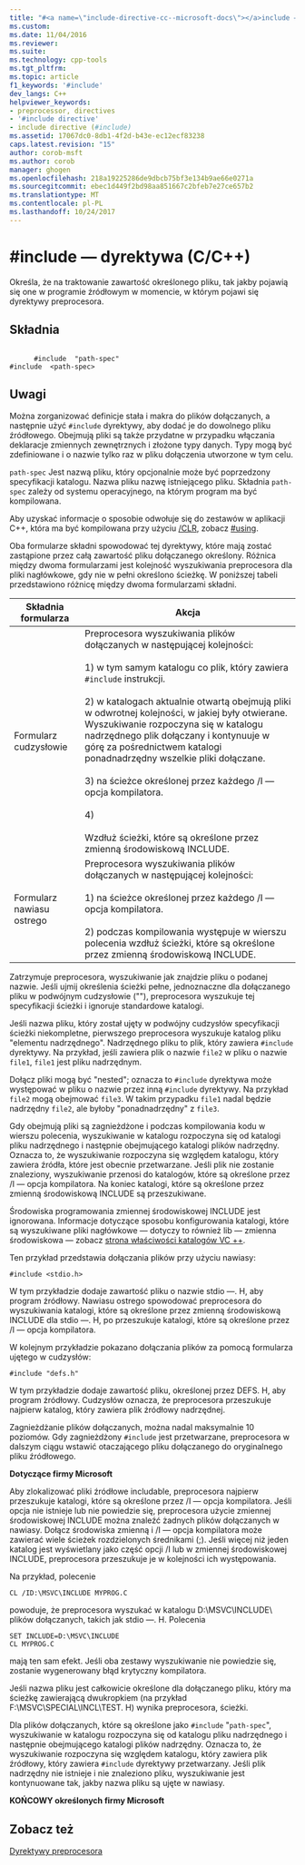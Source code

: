 ```yaml
---
title: "#<a name=\"include-directive-cc--microsoft-docs\"></a>include — dyrektywa (C/C++) | Dokumentacja firmy Microsoft"
ms.custom: 
ms.date: 11/04/2016
ms.reviewer: 
ms.suite: 
ms.technology: cpp-tools
ms.tgt_pltfrm: 
ms.topic: article
f1_keywords: '#include'
dev_langs: C++
helpviewer_keywords:
- preprocessor, directives
- '#include directive'
- include directive (#include)
ms.assetid: 17067dc0-8db1-4f2d-b43e-ec12ecf83238
caps.latest.revision: "15"
author: corob-msft
ms.author: corob
manager: ghogen
ms.openlocfilehash: 218a19225286de9dbcb75bf3e134b9ae66e0271a
ms.sourcegitcommit: ebec1d449f2bd98aa851667c2bfeb7e27ce657b2
ms.translationtype: MT
ms.contentlocale: pl-PL
ms.lasthandoff: 10/24/2017
---
```

# <a name="include-directive-cc"></a>#include — dyrektywa (C/C++)
Określa, że na traktowanie zawartość określonego pliku, tak jakby pojawią się one w programie źródłowym w momencie, w którym pojawi się dyrektywy preprocesora.  
  
## <a name="syntax"></a>Składnia  
  
```  
  
      #include  "path-spec"  
#include  <path-spec>  
```  
  
## <a name="remarks"></a>Uwagi  
 Można zorganizować definicje stała i makra do plików dołączanych, a następnie użyć `#include` dyrektywy, aby dodać je do dowolnego pliku źródłowego. Obejmują pliki są także przydatne w przypadku włączania deklaracje zmiennych zewnętrznych i złożone typy danych. Typy mogą być zdefiniowane i o nazwie tylko raz w pliku dołączenia utworzone w tym celu.  
  
 `path-spec` Jest nazwą pliku, który opcjonalnie może być poprzedzony specyfikacji katalogu. Nazwa pliku nazwę istniejącego pliku. Składnia `path-spec` zależy od systemu operacyjnego, na którym program ma być kompilowana.  
  
 Aby uzyskać informacje o sposobie odwołuje się do zestawów w aplikacji C++, która ma być kompilowana przy użyciu [/CLR](../build/reference/clr-common-language-runtime-compilation.md), zobacz [#using](../preprocessor/hash-using-directive-cpp.md).  
  
 Oba formularze składni spowodować tej dyrektywy, które mają zostać zastąpione przez całą zawartość pliku dołączanego określony. Różnica między dwoma formularzami jest kolejność wyszukiwania preprocesora dla pliki nagłówkowe, gdy nie w pełni określono ścieżkę. W poniższej tabeli przedstawiono różnicę między dwoma formularzami składni.  
  
|Składnia formularza|Akcja|  
|-----------------|------------|  
|Formularz cudzysłowie|Preprocesora wyszukiwania plików dołączanych w następującej kolejności:<br /><br /> 1) w tym samym katalogu co plik, który zawiera `#include` instrukcji.<br /><br /> 2) w katalogach aktualnie otwartą obejmują pliki w odwrotnej kolejności, w jakiej były otwierane. Wyszukiwanie rozpoczyna się w katalogu nadrzędnego plik dołączany i kontynuuje w górę za pośrednictwem katalogi ponadnadrzędny wszelkie pliki dołączane.<br /><br /> 3) na ścieżce określonej przez każdego /I — opcja kompilatora.<br /><br /> 4)<br /><br /> Wzdłuż ścieżki, które są określone przez zmienną środowiskową INCLUDE.|  
|Formularz nawiasu ostrego|Preprocesora wyszukiwania plików dołączanych w następującej kolejności:<br /><br /> 1) na ścieżce określonej przez każdego /I — opcja kompilatora.<br /><br /> 2) podczas kompilowania występuje w wierszu polecenia wzdłuż ścieżki, które są określone przez zmienną środowiskową INCLUDE.|  
  
 Zatrzymuje preprocesora, wyszukiwanie jak znajdzie pliku o podanej nazwie. Jeśli ujmij określenia ścieżki pełne, jednoznaczne dla dołączanego pliku w podwójnym cudzysłowie (""), preprocesora wyszukuje tej specyfikacji ścieżki i ignoruje standardowe katalogi.  
  
 Jeśli nazwa pliku, który został ujęty w podwójny cudzysłów specyfikacji ścieżki niekompletne, pierwszego preprocesora wyszukuje katalog pliku "elementu nadrzędnego". Nadrzędnego pliku to plik, który zawiera `#include` dyrektywy. Na przykład, jeśli zawiera plik o nazwie `file2` w pliku o nazwie `file1`, `file1` jest pliku nadrzędnym.  
  
 Dołącz pliki mogą być "nested"; oznacza to `#include` dyrektywa może występować w pliku o nazwie przez inną `#include` dyrektywy. Na przykład `file2` mogą obejmować `file3`. W takim przypadku `file1` nadal będzie nadrzędny `file2`, ale byłoby "ponadnadrzędny" z `file3`.  
  
 Gdy obejmują pliki są zagnieżdżone i podczas kompilowania kodu w wierszu polecenia, wyszukiwanie w katalogu rozpoczyna się od katalogi pliku nadrzędnego i następnie obejmującego katalogi plików nadrzędny. Oznacza to, że wyszukiwanie rozpoczyna się względem katalogu, który zawiera źródła, które jest obecnie przetwarzane. Jeśli plik nie zostanie znaleziony, wyszukiwanie przenosi do katalogów, które są określone przez /I — opcja kompilatora. Na koniec katalogi, które są określone przez zmienną środowiskową INCLUDE są przeszukiwane.  
  
 Środowiska programowania zmiennej środowiskowej INCLUDE jest ignorowana. Informacje dotyczące sposobu konfigurowania katalogi, które są wyszukiwane pliki nagłówkowe — dotyczy to również lib — zmienna środowiskowa — zobacz [strona właściwości katalogów VC ++](../ide/vcpp-directories-property-page.md).  
  
 Ten przykład przedstawia dołączania plików przy użyciu nawiasy:  
  
```  
#include <stdio.h>  
```  
  
 W tym przykładzie dodaje zawartość pliku o nazwie stdio —. H, aby program źródłowy. Nawiasu ostrego spowodować preprocesora do wyszukiwania katalogi, które są określone przez zmienną środowiskową INCLUDE dla stdio —. H, po przeszukuje katalogi, które są określone przez /I — opcja kompilatora.  
  
 W kolejnym przykładzie pokazano dołączania plików za pomocą formularza ujętego w cudzysłów:  
  
```  
#include "defs.h"  
```  
  
 W tym przykładzie dodaje zawartość pliku, określonej przez DEFS. H, aby program źródłowy. Cudzysłów oznacza, że preprocesora przeszukuje najpierw katalog, który zawiera plik źródłowy nadrzędnej.  
  
 Zagnieżdżanie plików dołączanych, można nadal maksymalnie 10 poziomów. Gdy zagnieżdżony `#include` jest przetwarzane, preprocesora w dalszym ciągu wstawić otaczającego pliku dołączanego do oryginalnego pliku źródłowego.  
  
 **Dotyczące firmy Microsoft**  
  
 Aby zlokalizować pliki źródłowe includable, preprocesora najpierw przeszukuje katalogi, które są określone przez /I — opcja kompilatora. Jeśli opcja nie istnieje lub nie powiedzie się, preprocesora użycie zmiennej środowiskowej INCLUDE można znaleźć żadnych plików dołączanych w nawiasy. Dołącz środowiska zmienną i /I — opcja kompilatora może zawierać wiele ścieżek rozdzielonych średnikami (;). Jeśli więcej niż jeden katalog jest wyświetlany jako część opcji /I lub w zmiennej środowiskowej INCLUDE, preprocesora przeszukuje je w kolejności ich występowania.  
  
 Na przykład, polecenie  
  
```  
CL /ID:\MSVC\INCLUDE MYPROG.C  
```  
  
 powoduje, że preprocesora wyszukać w katalogu D:\MSVC\INCLUDE\ plików dołączanych, takich jak stdio —. H. Polecenia  
  
```  
SET INCLUDE=D:\MSVC\INCLUDE  
CL MYPROG.C  
```  
  
 mają ten sam efekt. Jeśli oba zestawy wyszukiwanie nie powiedzie się, zostanie wygenerowany błąd krytyczny kompilatora.  
  
 Jeśli nazwa pliku jest całkowicie określone dla dołączanego pliku, który ma ścieżkę zawierającą dwukropkiem (na przykład F:\MSVC\SPECIAL\INCL\TEST. H) wynika preprocesora, ścieżki.  
  
 Dla plików dołączanych, które są określone jako `#include` "`path-spec`", wyszukiwanie w katalogu rozpoczyna się od katalogu pliku nadrzędnego i następnie obejmującego katalogi plików nadrzędny. Oznacza to, że wyszukiwanie rozpoczyna się względem katalogu, który zawiera plik źródłowy, który zawiera `#include` dyrektywy przetwarzany. Jeśli plik nadrzędny nie istnieje i nie znaleziono pliku, wyszukiwanie jest kontynuowane tak, jakby nazwa pliku są ujęte w nawiasy.  
  
 **KOŃCOWY określonych firmy Microsoft**  
  
## <a name="see-also"></a>Zobacz też  
 [Dyrektywy preprocesora](../preprocessor/preprocessor-directives.md)